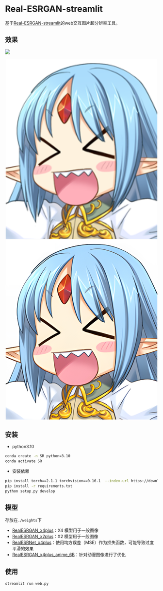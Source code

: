 # Real-ESRGAN-streamlit

基于[Real-ESRGAN-streamlit](https://github.com/xinntao/Real-ESRGAN)的web交互图片超分辨率工具。

## 效果

![](./image/1.gif)

<p align="center">
  <img src="./image/3.jpg" alt="原图" width="500"/>
  <img src="./image/2.png" alt="输出图" width="500"/>
</p>


## 安装

* python3.10
```bash
conda create -n SR python=3.10
conda activate SR
```

* 安装依赖
```bash
pip install torch==2.1.1 torchvision==0.16.1  --index-url https://download.pytorch.org/whl/cu118
pip install -r requirements.txt
python setup.py develop
```

## 模型

存放在`./weights`下

* [RealESRGAN_x4plus](https://github.com/xinntao/Real-ESRGAN/releases/download/v0.1.0/RealESRGAN_x4plus.pth)：X4 模型用于一般图像
* [RealESRGAN_x2plus](https://github.com/xinntao/Real-ESRGAN/releases/download/v0.2.1/RealESRGAN_x2plus.pth)：X2 模型用于一般图像
* [RealESRNet_x4plus](https://github.com/xinntao/Real-ESRGAN/releases/download/v0.1.1/RealESRNet_x4plus.pth)：使用均方误差（MSE）作为损失函数，可能导致过度平滑的效果
* [RealESRGAN_x4plus_anime_6B](https://github.com/xinntao/Real-ESRGAN/releases/download/v0.2.2.4/RealESRGAN_x4plus_anime_6B.pth)：针对动漫图像进行了优化


## 使用

```bash
streamlit run web.py
```

